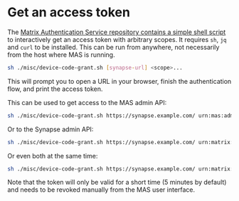 # Get an access token

The [Matrix Authentication Service repository contains a simple shell script](https://github.com/element-hq/matrix-authentication-service/blob/main/misc/device-code-grant.sh) to interactively get an access token with arbitrary scopes.
It requires `sh`, `jq` and `curl` to be installed.
This can be run from anywhere, not necessarily from the host where MAS is running.

```sh
sh ./misc/device-code-grant.sh [synapse-url] <scope>...
```

This will prompt you to open a URL in your browser, finish the authentication flow, and print the access token.

This can be used to get access to the MAS admin API:

```sh
sh ./misc/device-code-grant.sh https://synapse.example.com/ urn:mas:admin
```

Or to the Synapse admin API:

```sh
sh ./misc/device-code-grant.sh https://synapse.example.com/ urn:matrix:org.matrix.msc2967.client:api:* urn:synapse:admin:*
```

Or even both at the same time:

```sh
sh ./misc/device-code-grant.sh https://synapse.example.com/ urn:matrix:org.matrix.msc2967.client:api:* urn:mas:admin urn:synapse:admin:*
```

Note that the token will only be valid for a short time (5 minutes by default) and needs to be revoked manually from the MAS user interface.
